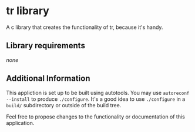 # tr library
A c library that creates the functionality of tr, because it's handy.

## Library requirements
*none*

## Additional Information
This appliction is set up to be built using autotools. You may use
`autoreconf --install` to produce `./configure`. It's a good idea to use
`./configure` in a `build/` subdirectory or outside of the build tree.

Feel free to propose changes to the functionality or documentation of this
application.

